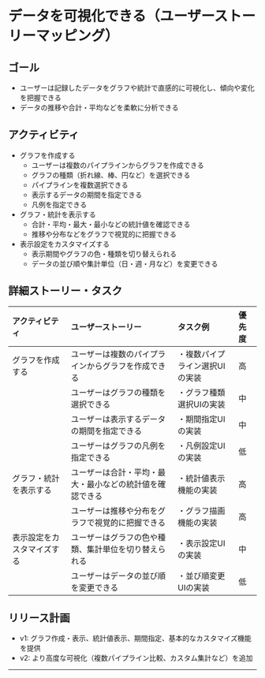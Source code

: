 # データを可視化できる（ユーザーストーリーマッピング）

## ゴール
- ユーザーは記録したデータをグラフや統計で直感的に可視化し、傾向や変化を把握できる
- データの推移や合計・平均などを柔軟に分析できる

## アクティビティ
- グラフを作成する
  - ユーザーは複数のパイプラインからグラフを作成できる
  - グラフの種類（折れ線、棒、円など）を選択できる
  - パイプラインを複数選択できる
  - 表示するデータの期間を指定できる
  - 凡例を指定できる
- グラフ・統計を表示する
  - 合計・平均・最大・最小などの統計値を確認できる
  - 推移や分布などをグラフで視覚的に把握できる
- 表示設定をカスタマイズする
  - 表示期間やグラフの色・種類を切り替えられる
  - データの並び順や集計単位（日・週・月など）を変更できる

## 詳細ストーリー・タスク
| アクティビティ           | ユーザーストーリー                                             | タスク例                              | 優先度 |
|:------------------------|:--------------------------------------------------------------|:--------------------------------------|:------|
| グラフを作成する         | ユーザーは複数のパイプラインからグラフを作成できる             | ・複数パイプライン選択UIの実装         | 高    |
|                         | ユーザーはグラフの種類を選択できる                             | ・グラフ種類選択UIの実装               | 中    |
|                         | ユーザーは表示するデータの期間を指定できる                     | ・期間指定UIの実装                     | 中    |
|                         | ユーザーはグラフの凡例を指定できる                             | ・凡例設定UIの実装                     | 低    |
| グラフ・統計を表示する   | ユーザーは合計・平均・最大・最小などの統計値を確認できる         | ・統計値表示機能の実装                 | 高    |
|                         | ユーザーは推移や分布をグラフで視覚的に把握できる               | ・グラフ描画機能の実装                 | 高    |
| 表示設定をカスタマイズする| ユーザーはグラフの色や種類、集計単位を切り替えられる           | ・表示設定UIの実装                     | 中    |
|                         | ユーザーはデータの並び順を変更できる                           | ・並び順変更UIの実装                   | 低    |

## リリース計画
- v1: グラフ作成・表示、統計値表示、期間指定、基本的なカスタマイズ機能を提供
- v2: より高度な可視化（複数パイプライン比較、カスタム集計など）を追加

---
